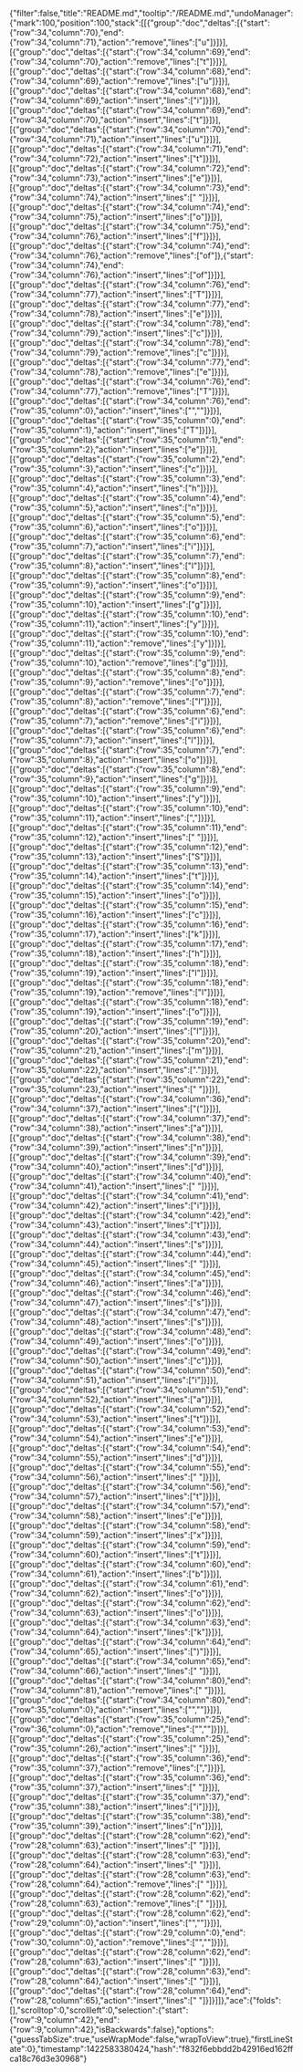{"filter":false,"title":"README.md","tooltip":"/README.md","undoManager":{"mark":100,"position":100,"stack":[[{"group":"doc","deltas":[{"start":{"row":34,"column":70},"end":{"row":34,"column":71},"action":"remove","lines":["u"]}]}],[{"group":"doc","deltas":[{"start":{"row":34,"column":69},"end":{"row":34,"column":70},"action":"remove","lines":["t"]}]}],[{"group":"doc","deltas":[{"start":{"row":34,"column":68},"end":{"row":34,"column":69},"action":"remove","lines":["u"]}]}],[{"group":"doc","deltas":[{"start":{"row":34,"column":68},"end":{"row":34,"column":69},"action":"insert","lines":["i"]}]}],[{"group":"doc","deltas":[{"start":{"row":34,"column":69},"end":{"row":34,"column":70},"action":"insert","lines":["t"]}]}],[{"group":"doc","deltas":[{"start":{"row":34,"column":70},"end":{"row":34,"column":71},"action":"insert","lines":["u"]}]}],[{"group":"doc","deltas":[{"start":{"row":34,"column":71},"end":{"row":34,"column":72},"action":"insert","lines":["t"]}]}],[{"group":"doc","deltas":[{"start":{"row":34,"column":72},"end":{"row":34,"column":73},"action":"insert","lines":["e"]}]}],[{"group":"doc","deltas":[{"start":{"row":34,"column":73},"end":{"row":34,"column":74},"action":"insert","lines":[" "]}]}],[{"group":"doc","deltas":[{"start":{"row":34,"column":74},"end":{"row":34,"column":75},"action":"insert","lines":["o"]}]}],[{"group":"doc","deltas":[{"start":{"row":34,"column":75},"end":{"row":34,"column":76},"action":"insert","lines":["f"]}]}],[{"group":"doc","deltas":[{"start":{"row":34,"column":74},"end":{"row":34,"column":76},"action":"remove","lines":["of"]},{"start":{"row":34,"column":74},"end":{"row":34,"column":76},"action":"insert","lines":["of"]}]}],[{"group":"doc","deltas":[{"start":{"row":34,"column":76},"end":{"row":34,"column":77},"action":"insert","lines":["T"]}]}],[{"group":"doc","deltas":[{"start":{"row":34,"column":77},"end":{"row":34,"column":78},"action":"insert","lines":["e"]}]}],[{"group":"doc","deltas":[{"start":{"row":34,"column":78},"end":{"row":34,"column":79},"action":"insert","lines":["c"]}]}],[{"group":"doc","deltas":[{"start":{"row":34,"column":78},"end":{"row":34,"column":79},"action":"remove","lines":["c"]}]}],[{"group":"doc","deltas":[{"start":{"row":34,"column":77},"end":{"row":34,"column":78},"action":"remove","lines":["e"]}]}],[{"group":"doc","deltas":[{"start":{"row":34,"column":76},"end":{"row":34,"column":77},"action":"remove","lines":["T"]}]}],[{"group":"doc","deltas":[{"start":{"row":34,"column":76},"end":{"row":35,"column":0},"action":"insert","lines":["",""]}]}],[{"group":"doc","deltas":[{"start":{"row":35,"column":0},"end":{"row":35,"column":1},"action":"insert","lines":["T"]}]}],[{"group":"doc","deltas":[{"start":{"row":35,"column":1},"end":{"row":35,"column":2},"action":"insert","lines":["e"]}]}],[{"group":"doc","deltas":[{"start":{"row":35,"column":2},"end":{"row":35,"column":3},"action":"insert","lines":["c"]}]}],[{"group":"doc","deltas":[{"start":{"row":35,"column":3},"end":{"row":35,"column":4},"action":"insert","lines":["h"]}]}],[{"group":"doc","deltas":[{"start":{"row":35,"column":4},"end":{"row":35,"column":5},"action":"insert","lines":["n"]}]}],[{"group":"doc","deltas":[{"start":{"row":35,"column":5},"end":{"row":35,"column":6},"action":"insert","lines":["o"]}]}],[{"group":"doc","deltas":[{"start":{"row":35,"column":6},"end":{"row":35,"column":7},"action":"insert","lines":["i"]}]}],[{"group":"doc","deltas":[{"start":{"row":35,"column":7},"end":{"row":35,"column":8},"action":"insert","lines":["l"]}]}],[{"group":"doc","deltas":[{"start":{"row":35,"column":8},"end":{"row":35,"column":9},"action":"insert","lines":["o"]}]}],[{"group":"doc","deltas":[{"start":{"row":35,"column":9},"end":{"row":35,"column":10},"action":"insert","lines":["g"]}]}],[{"group":"doc","deltas":[{"start":{"row":35,"column":10},"end":{"row":35,"column":11},"action":"insert","lines":["y"]}]}],[{"group":"doc","deltas":[{"start":{"row":35,"column":10},"end":{"row":35,"column":11},"action":"remove","lines":["y"]}]}],[{"group":"doc","deltas":[{"start":{"row":35,"column":9},"end":{"row":35,"column":10},"action":"remove","lines":["g"]}]}],[{"group":"doc","deltas":[{"start":{"row":35,"column":8},"end":{"row":35,"column":9},"action":"remove","lines":["o"]}]}],[{"group":"doc","deltas":[{"start":{"row":35,"column":7},"end":{"row":35,"column":8},"action":"remove","lines":["l"]}]}],[{"group":"doc","deltas":[{"start":{"row":35,"column":6},"end":{"row":35,"column":7},"action":"remove","lines":["i"]}]}],[{"group":"doc","deltas":[{"start":{"row":35,"column":6},"end":{"row":35,"column":7},"action":"insert","lines":["l"]}]}],[{"group":"doc","deltas":[{"start":{"row":35,"column":7},"end":{"row":35,"column":8},"action":"insert","lines":["o"]}]}],[{"group":"doc","deltas":[{"start":{"row":35,"column":8},"end":{"row":35,"column":9},"action":"insert","lines":["g"]}]}],[{"group":"doc","deltas":[{"start":{"row":35,"column":9},"end":{"row":35,"column":10},"action":"insert","lines":["y"]}]}],[{"group":"doc","deltas":[{"start":{"row":35,"column":10},"end":{"row":35,"column":11},"action":"insert","lines":[","]}]}],[{"group":"doc","deltas":[{"start":{"row":35,"column":11},"end":{"row":35,"column":12},"action":"insert","lines":[" "]}]}],[{"group":"doc","deltas":[{"start":{"row":35,"column":12},"end":{"row":35,"column":13},"action":"insert","lines":["S"]}]}],[{"group":"doc","deltas":[{"start":{"row":35,"column":13},"end":{"row":35,"column":14},"action":"insert","lines":["t"]}]}],[{"group":"doc","deltas":[{"start":{"row":35,"column":14},"end":{"row":35,"column":15},"action":"insert","lines":["o"]}]}],[{"group":"doc","deltas":[{"start":{"row":35,"column":15},"end":{"row":35,"column":16},"action":"insert","lines":["c"]}]}],[{"group":"doc","deltas":[{"start":{"row":35,"column":16},"end":{"row":35,"column":17},"action":"insert","lines":["k"]}]}],[{"group":"doc","deltas":[{"start":{"row":35,"column":17},"end":{"row":35,"column":18},"action":"insert","lines":["h"]}]}],[{"group":"doc","deltas":[{"start":{"row":35,"column":18},"end":{"row":35,"column":19},"action":"insert","lines":["l"]}]}],[{"group":"doc","deltas":[{"start":{"row":35,"column":18},"end":{"row":35,"column":19},"action":"remove","lines":["l"]}]}],[{"group":"doc","deltas":[{"start":{"row":35,"column":18},"end":{"row":35,"column":19},"action":"insert","lines":["o"]}]}],[{"group":"doc","deltas":[{"start":{"row":35,"column":19},"end":{"row":35,"column":20},"action":"insert","lines":["l"]}]}],[{"group":"doc","deltas":[{"start":{"row":35,"column":20},"end":{"row":35,"column":21},"action":"insert","lines":["m"]}]}],[{"group":"doc","deltas":[{"start":{"row":35,"column":21},"end":{"row":35,"column":22},"action":"insert","lines":["."]}]}],[{"group":"doc","deltas":[{"start":{"row":35,"column":22},"end":{"row":35,"column":23},"action":"insert","lines":[" "]}]}],[{"group":"doc","deltas":[{"start":{"row":34,"column":36},"end":{"row":34,"column":37},"action":"insert","lines":["("]}]}],[{"group":"doc","deltas":[{"start":{"row":34,"column":37},"end":{"row":34,"column":38},"action":"insert","lines":["a"]}]}],[{"group":"doc","deltas":[{"start":{"row":34,"column":38},"end":{"row":34,"column":39},"action":"insert","lines":["n"]}]}],[{"group":"doc","deltas":[{"start":{"row":34,"column":39},"end":{"row":34,"column":40},"action":"insert","lines":["d"]}]}],[{"group":"doc","deltas":[{"start":{"row":34,"column":40},"end":{"row":34,"column":41},"action":"insert","lines":[" "]}]}],[{"group":"doc","deltas":[{"start":{"row":34,"column":41},"end":{"row":34,"column":42},"action":"insert","lines":["i"]}]}],[{"group":"doc","deltas":[{"start":{"row":34,"column":42},"end":{"row":34,"column":43},"action":"insert","lines":["t"]}]}],[{"group":"doc","deltas":[{"start":{"row":34,"column":43},"end":{"row":34,"column":44},"action":"insert","lines":["s"]}]}],[{"group":"doc","deltas":[{"start":{"row":34,"column":44},"end":{"row":34,"column":45},"action":"insert","lines":[" "]}]}],[{"group":"doc","deltas":[{"start":{"row":34,"column":45},"end":{"row":34,"column":46},"action":"insert","lines":["a"]}]}],[{"group":"doc","deltas":[{"start":{"row":34,"column":46},"end":{"row":34,"column":47},"action":"insert","lines":["s"]}]}],[{"group":"doc","deltas":[{"start":{"row":34,"column":47},"end":{"row":34,"column":48},"action":"insert","lines":["s"]}]}],[{"group":"doc","deltas":[{"start":{"row":34,"column":48},"end":{"row":34,"column":49},"action":"insert","lines":["o"]}]}],[{"group":"doc","deltas":[{"start":{"row":34,"column":49},"end":{"row":34,"column":50},"action":"insert","lines":["c"]}]}],[{"group":"doc","deltas":[{"start":{"row":34,"column":50},"end":{"row":34,"column":51},"action":"insert","lines":["i"]}]}],[{"group":"doc","deltas":[{"start":{"row":34,"column":51},"end":{"row":34,"column":52},"action":"insert","lines":["a"]}]}],[{"group":"doc","deltas":[{"start":{"row":34,"column":52},"end":{"row":34,"column":53},"action":"insert","lines":["t"]}]}],[{"group":"doc","deltas":[{"start":{"row":34,"column":53},"end":{"row":34,"column":54},"action":"insert","lines":["e"]}]}],[{"group":"doc","deltas":[{"start":{"row":34,"column":54},"end":{"row":34,"column":55},"action":"insert","lines":["d"]}]}],[{"group":"doc","deltas":[{"start":{"row":34,"column":55},"end":{"row":34,"column":56},"action":"insert","lines":[" "]}]}],[{"group":"doc","deltas":[{"start":{"row":34,"column":56},"end":{"row":34,"column":57},"action":"insert","lines":["t"]}]}],[{"group":"doc","deltas":[{"start":{"row":34,"column":57},"end":{"row":34,"column":58},"action":"insert","lines":["e"]}]}],[{"group":"doc","deltas":[{"start":{"row":34,"column":58},"end":{"row":34,"column":59},"action":"insert","lines":["x"]}]}],[{"group":"doc","deltas":[{"start":{"row":34,"column":59},"end":{"row":34,"column":60},"action":"insert","lines":["t"]}]}],[{"group":"doc","deltas":[{"start":{"row":34,"column":60},"end":{"row":34,"column":61},"action":"insert","lines":["b"]}]}],[{"group":"doc","deltas":[{"start":{"row":34,"column":61},"end":{"row":34,"column":62},"action":"insert","lines":["o"]}]}],[{"group":"doc","deltas":[{"start":{"row":34,"column":62},"end":{"row":34,"column":63},"action":"insert","lines":["o"]}]}],[{"group":"doc","deltas":[{"start":{"row":34,"column":63},"end":{"row":34,"column":64},"action":"insert","lines":["k"]}]}],[{"group":"doc","deltas":[{"start":{"row":34,"column":64},"end":{"row":34,"column":65},"action":"insert","lines":[")"]}]}],[{"group":"doc","deltas":[{"start":{"row":34,"column":65},"end":{"row":34,"column":66},"action":"insert","lines":[" "]}]}],[{"group":"doc","deltas":[{"start":{"row":34,"column":80},"end":{"row":34,"column":81},"action":"remove","lines":[" "]}]}],[{"group":"doc","deltas":[{"start":{"row":34,"column":80},"end":{"row":35,"column":0},"action":"insert","lines":["",""]}]}],[{"group":"doc","deltas":[{"start":{"row":35,"column":25},"end":{"row":36,"column":0},"action":"remove","lines":["",""]}]}],[{"group":"doc","deltas":[{"start":{"row":35,"column":25},"end":{"row":35,"column":26},"action":"insert","lines":[" "]}]}],[{"group":"doc","deltas":[{"start":{"row":35,"column":36},"end":{"row":35,"column":37},"action":"remove","lines":[","]}]}],[{"group":"doc","deltas":[{"start":{"row":35,"column":36},"end":{"row":35,"column":37},"action":"insert","lines":[" "]}]}],[{"group":"doc","deltas":[{"start":{"row":35,"column":37},"end":{"row":35,"column":38},"action":"insert","lines":["i"]}]}],[{"group":"doc","deltas":[{"start":{"row":35,"column":38},"end":{"row":35,"column":39},"action":"insert","lines":["n"]}]}],[{"group":"doc","deltas":[{"start":{"row":28,"column":62},"end":{"row":28,"column":63},"action":"insert","lines":[" "]}]}],[{"group":"doc","deltas":[{"start":{"row":28,"column":63},"end":{"row":28,"column":64},"action":"insert","lines":[" "]}]}],[{"group":"doc","deltas":[{"start":{"row":28,"column":63},"end":{"row":28,"column":64},"action":"remove","lines":[" "]}]}],[{"group":"doc","deltas":[{"start":{"row":28,"column":62},"end":{"row":28,"column":63},"action":"remove","lines":[" "]}]}],[{"group":"doc","deltas":[{"start":{"row":28,"column":62},"end":{"row":29,"column":0},"action":"insert","lines":["",""]}]}],[{"group":"doc","deltas":[{"start":{"row":29,"column":0},"end":{"row":30,"column":0},"action":"remove","lines":["",""]}]}],[{"group":"doc","deltas":[{"start":{"row":28,"column":62},"end":{"row":28,"column":63},"action":"insert","lines":[" "]}]}],[{"group":"doc","deltas":[{"start":{"row":28,"column":63},"end":{"row":28,"column":64},"action":"insert","lines":[" "]}]}],[{"group":"doc","deltas":[{"start":{"row":28,"column":64},"end":{"row":28,"column":65},"action":"insert","lines":[" "]}]}]]},"ace":{"folds":[],"scrolltop":0,"scrollleft":0,"selection":{"start":{"row":9,"column":42},"end":{"row":9,"column":42},"isBackwards":false},"options":{"guessTabSize":true,"useWrapMode":false,"wrapToView":true},"firstLineState":0},"timestamp":1422583380424,"hash":"f832f6ebbdd2b42916ed162ffca18c76d3e30968"}